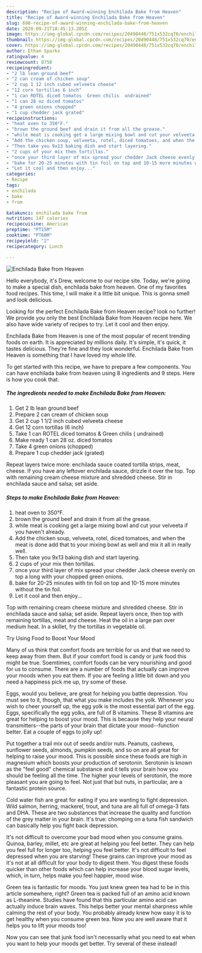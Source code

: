 ```yaml
---
description: "Recipe of Award-winning Enchilada Bake from Heaven"
title: "Recipe of Award-winning Enchilada Bake from Heaven"
slug: 698-recipe-of-award-winning-enchilada-bake-from-heaven
date: 2020-09-21T18:45:13.205Z
image: https://img-global.cpcdn.com/recipes/20490448/751x532cq70/enchilada-bake-from-heaven-recipe-main-photo.jpg
thumbnail: https://img-global.cpcdn.com/recipes/20490448/751x532cq70/enchilada-bake-from-heaven-recipe-main-photo.jpg
cover: https://img-global.cpcdn.com/recipes/20490448/751x532cq70/enchilada-bake-from-heaven-recipe-main-photo.jpg
author: Ethan Sparks
ratingvalue: 4
reviewcount: 8750
recipeingredient:
- "2 lb lean ground beef"
- "2 can cream of chicken soup"
- "2 cup 1 12 inch cubed velveeta cheese"
- "12 corn tortillas 6 inch"
- "1 can ROTEL diced tomatos  Green chilis  undrained"
- "1 can 28 oz diced tomatos"
- "4 green onions chopped"
- "1 cup chedder jack grated"
recipeinstructions:
- "heat oven to 350°F."
- "brown the ground beef and drain it from all the grease."
- "while meat is cooking get a large mixing bowl and cut your velveeta if you haven&#39;t already."
- "Add the chicken soup, velveeta, rotel, diced tomatoes, and when the meat is done add that to your mixing bowl as well and mix it all in really well."
- "Then take you 9x13 baking dish and start layering."
- "2 cups of your mix then tortillas."
- "once your third layer of mix spread your chedder Jack cheese evenly on top a long with your chopped green onions."
- "bake for 20-25 minutes with tin foil on top and 10-15 more minutes without the tin foil."
- "Let it cool and then enjoy..."
categories:
- Recipe
tags:
- enchilada
- bake
- from

katakunci: enchilada bake from 
nutrition: 147 calories
recipecuisine: American
preptime: "PT15M"
cooktime: "PT60M"
recipeyield: "2"
recipecategory: Lunch

---
```



![Enchilada Bake from Heaven](https://img-global.cpcdn.com/recipes/20490448/751x532cq70/enchilada-bake-from-heaven-recipe-main-photo.jpg)

Hello everybody, it's Drew, welcome to our recipe site. Today, we're going to make a special dish, enchilada bake from heaven. One of my favorites food recipes. This time, I will make it a little bit unique. This is gonna smell and look delicious.

Looking for the perfect Enchilada Bake from Heaven recipe? look no further! We provide you only the best Enchilada Bake from Heaven recipe here. We also have wide variety of recipes to try. Let it cool and then enjoy.

Enchilada Bake from Heaven is one of the most popular of recent trending foods on earth. It is appreciated by millions daily. It's simple, it's quick, it tastes delicious. They're fine and they look wonderful. Enchilada Bake from Heaven is something that I have loved my whole life.


To get started with this recipe, we have to prepare a few components. You can have enchilada bake from heaven using 8 ingredients and 9 steps. Here is how you cook that.

<!--inarticleads1-->

##### The ingredients needed to make Enchilada Bake from Heaven:

1. Get 2 lb lean ground beef
1. Prepare 2 can cream of chicken soup
1. Get 2 cup 1 1/2 inch cubed velveeta cheese
1. Get 12 corn tortillas (6 inch)
1. Take 1 can ROTEL diced tomatos &amp; Green chilis ( undrained)
1. Make ready 1 can 28 oz. diced tomatos
1. Take 4 green onions (chopped)
1. Prepare 1 cup chedder jack (grated)


Repeat layers twice more: enchilada sauce coated tortilla strips, meat, cheese. If you have any leftover enchilada sauce, drizzle it over the top. Top with remaining cream cheese mixture and shredded cheese. Stir in enchilada sauce and salsa; set aside. 

<!--inarticleads2-->

##### Steps to make Enchilada Bake from Heaven:

1. heat oven to 350°F.
1. brown the ground beef and drain it from all the grease.
1. while meat is cooking get a large mixing bowl and cut your velveeta if you haven&#39;t already.
1. Add the chicken soup, velveeta, rotel, diced tomatoes, and when the meat is done add that to your mixing bowl as well and mix it all in really well.
1. Then take you 9x13 baking dish and start layering.
1. 2 cups of your mix then tortillas.
1. once your third layer of mix spread your chedder Jack cheese evenly on top a long with your chopped green onions.
1. bake for 20-25 minutes with tin foil on top and 10-15 more minutes without the tin foil.
1. Let it cool and then enjoy...


Top with remaining cream cheese mixture and shredded cheese. Stir in enchilada sauce and salsa; set aside. Repeat layers once, then top with remaining tortillas, meat and cheese. Heat the oil in a large pan over medium heat. In a skillet, fry the tortillas in vegetable oil. 

Try Using Food to Boost Your Mood


Many of us think that comfort foods are terrible for us and that we need to keep away from them. But if your comfort food is candy or junk food this might be true. Soemtimes, comfort foods can be very nourishing and good for us to consume. There are a number of foods that actually can improve your moods when you eat them. If you are feeling a little bit down and you need a happiness pick me up, try some of these.

Eggs, would you believe, are great for helping you battle depression. You must see to it, though, that what you make includes the yolk. Whenever you wish to cheer yourself up, the egg yolk is the most essential part of the egg. Eggs, specifically the egg yolks, are full of B vitamins. These B vitamins are great for helping to boost your mood. This is because they help your neural transmitters--the parts of your brain that dictate your mood--function better. Eat a couple of eggs to jolly up!

Put together a trail mix out of seeds and/or nuts. Peanuts, cashews, sunflower seeds, almonds, pumpkin seeds, and so on are all great for helping to raise your mood. This is possible since these foods are high in magnesium which boosts your production of serotonin. Serotonin is known as the "feel good" chemical substance and it tells your brain how you should be feeling all the time. The higher your levels of serotonin, the more pleasant you are going to feel. Not just that but nuts, in particular, are a fantastic protein source.

Cold water fish are great for eating if you are wanting to fight depression. Wild salmon, herring, mackerel, trout, and tuna are all full of omega-3 fats and DHA. These are two substances that increase the quality and function of the grey matter in your brain. It's true: chomping on a tuna fish sandwich can basically help you fight back depression. 

It's not difficult to overcome your bad mood when you consume grains. Quinoa, barley, millet, etc are great at helping you feel better. They can help you feel full for longer too, helping you feel better. It's not difficult to feel depressed when you are starving! These grains can improve your mood as it's not at all difficult for your body to digest them. You digest these foods quicker than other foods which can help increase your blood sugar levels, which, in turn, helps make you feel happier, mood wise.

Green tea is fantastic for moods. You just knew green tea had to be in this article somewhere, right? Green tea is packed full of an amino acid known as L-theanine. Studies have found that this particular amino acid can actually induce brain waves. This helps better your mental sharpness while calming the rest of your body. You probably already knew how easy it is to get healthy when you consume green tea. Now you are well aware that it helps you to lift your moods too!

Now you can see that junk food isn't necessarily what you need to eat when you want to help your moods get better. Try several of these instead!

